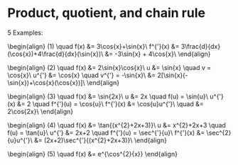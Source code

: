 # Product, quotient, and chain rule

5 Examples:

\begin{align}
(1) \quad f(x) &= 3\cos{x}+\sin{x}\\
f^{'}(x) &= 3\frac{d}{dx}(\cos{x})+4\frac{d}{dx}(\sin{x})\\
&= -3\sin{x} + 4\cos{x}\\
\end{align}

\begin{align}
(2) \quad f(x) &= 2\sin{x}\cos{x}\\
u &= \sin{x} \quad v = \cos{x}\\
u^{'} &= \cos{x} \quad v^{'} = -\sin{x}\\
&= 2[\sin{x}(-\sin{x})+\cos{x}(\cos{x})]\\
\end{align}

\begin{align}
(3) \quad f(x) &= \sin{2x}\\
u &= 2x \quad f(u) = \sin{u}\\
u^{'}(x) &= 2 \quad f^{'}(u) = \cos{u}\\
f^{'}(x) &= \cos{u}u^{'}\\
\quad &= 2\cos{2x}\\
\end{align}

\begin{align}
(4) \quad f(x) &= \tan{(x^{2}+2x+3)}\\
u &= x^{2}+2x+3 \quad f(u) = \tan{u}\\
u^{'} &= 2x+2 \quad f^{'}(u) = \sec^{'}{u}\\
f^{'}(x) &= \sec^{2}{u}u^{'}\\
&= (2x+2)\sec^{'}{(x^{2}+2x+3)}\\
\end{align}

\begin{align}
(5) \quad f(x) &= e^{\cos^{2}{x}}
\end{align}

